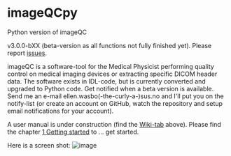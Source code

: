 # imageQCpy
Python version of imageQC

v3.0.0-bXX (beta-version as all functions not fully finished yet). Please report [issues](https://github.com/EllenWasbo/imageQCpy/issues).

imageQC is a software-tool for the Medical Physicist performing quality control on medical imaging devices or extracting specific DICOM header data. The software exists in IDL-code, but is currently converted and upgraded to Python code.
Get notified when a beta version is available. Send me an e-mail ellen.wasbo(-the-curly-a-)sus.no and I'll put you on the notify-list (or create an account on GitHub, watch the repository and setup email notifications for your account).

A user manual is under construction (find the [Wiki-tab](https://github.com/EllenWasbo/imageQCpy/wiki) above).
Please find the chapter [1 Getting started](https://github.com/EllenWasbo/imageQCpy/wiki/1-Getting-started) to ... get started.

Here is a screen shot:
![image](https://user-images.githubusercontent.com/16964680/202554613-13be30f4-e159-4f3e-8667-f4bd7bed082b.png)

